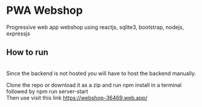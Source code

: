 # PWA Webshop

Progressive web app webshop using reactjs, sqlite3, bootstrap, nodejs, expressjs

## How to run
<br />
Since the backend is not hosted you will have to host the backend manually.

Clone the repo or download it as a zip and run npm install in a terminal followed by npm run server-start
<br />
Then use visit this link https://webshop-36469.web.app/



